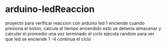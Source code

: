 # arduino-ledReaccion
proyecto para verificar reaccion con arduino 
led 1 enciende cuando presiona el boton, calcula el tiempo encendido
esto se deberia almacenar y calcular el promedio
una vez terminado el ciclo ejecuta random para ver que led se enciende 1 -4
continua el ciclo
